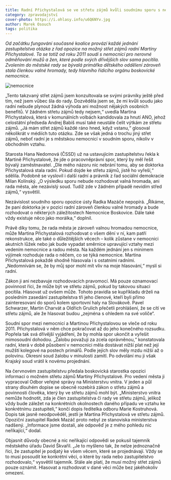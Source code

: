 ```yaml
---
title: Radní Přichystalová se ve střetu zájmů kvůli soudnímu sporu s nemocnicí necítí
category: zpravodajství
cover-photo: https://i.ohlasy.info/u6Q6NYv.jpg
author: Marek Osouch
tags: politika
---
```


*Od začátku fungování současné koalice provází každé jednání zastupitelstva otázka z řad opozice na možný střet zájmů radní Martiny Přichystalové. Ta se totiž od roku 2011 soudí s nemocnicí pro nerovné odměňování mužů a žen, které podle svých dřívějších slov sama pocítila. Zvolením do městské rady se bývalá primářka dětského oddělení zároveň stala členkou valné hromady, tedy hlavního řídicího orgánu boskovické nemocnice.*

<img src="https://i.ohlasy.info/u6Q6NYv.jpg" alt="nemocnice" class="img-responsive">

„Tento takzvaný střet zájmů jsem konzultovala se svými právníky ještě před tím, než jsem vůbec šla do rady. Dozvěděla jsem se, že mi kvůli soudu jako radní nebude plynout žádná výhoda ani možnost nějakých osobních benefitů. V žádném střetu zájmů tedy nejsem,“ uvedla Martina Přichystalová, která v komunálních volbách kandidovala za hnutí ANO, jehož celostátní předseda Andrej Babiš musí také neustále čelit výtkám ze střetu zájmů. „Já mám střet zájmů každé ráno hned, když vstanu,“ glosoval několikrát v médiích tuto otázku. Zde se však jedná o trochu jiný střet zájmů, neboť radní je s městskou nemocnicí v soudním sporu, nikoliv v obchodním vztahu.

Starosta Hana Nedomová (ČSSD) už na ustavujícím zastupitelstvu řekla k Martině Přichystalové, že jde o pracovněprávní spor, který by měl řešit bývalý zaměstnavatel. „Dle mého názoru nic nebrání tomu, aby se doktorka Přichystalová stala radní. Pokud dojde ke střetu zájmů, jistě ho vyřeší,“ sdělila. Podobně se vyslovil i další radní a právník z řad sociální demokracie Milan Kolínský. „O výsledku sporu nebude rozhodovat valná hromada, ani rada města, ale nezávislý soud. Tudíž zde v žádném případě nevidím střed zájmů,“ vysvětlil.

Nezávislost soudního sporu opozice ústy Radka Mazáče nepopírá. „Říkáme, že paní doktorka je v pozici radní zároveň členkou valné hromady a bude rozhodovat o některých záležitostech Nemocnice Boskovice. Dále také vždy existuje něco jako morálka,“ doplnil.

Právě díky tomu, že rada města je zároveň valnou hromadou nemocnice, může Martina Přichystalová rozhodovat o všem dění v ní, kam patří rekonstrukce, ale také o důležitějších věcech – kolik zůstane v nemocnici akutních lůžek nebo jak bude vypadat směrnice upravující vztahy mezi vedením nemocnice a radou města. Na každém jednání jen s minimem výjimek rozhoduje rada o něčem, co se týká nemocnice. Martina Přichystalová pokaždé shodně hlasovala i s ostatními radními. „Nedomnívám se, že by můj spor mohl mít vliv na moje hlasování,“ myslí si radní.

Zákon ji ani nezbavuje rozhodovacích pravomocí. Má pouze oznamovací povinnost říci, že může být ve střetu zájmů, pokud by takovou situaci pocítila. Hlasovat už ovšem může. Tohoto pravidla se kupříkladu drželi na posledním zasedání zastupitelstva tři jeho členové, kteří byli přímo zainteresovaní do sporů kolem sportovní haly na Slovákově. Pavel Schwarzer, Martin Charvát a Oldřich Grulich přečetli prohlášení, že se cítí ve střetu zájmů, ale že hlasovat budou „zejména s ohledem na své voliče“.

Soudní spor mezi nemocnicí a Martinou Přichystalovou se vleče od roku 2011. Přichystalová v něm chce pokračovat až do jeho konečného rozsudku. Popřela tak svá dřívější vyjádření, že by mohla spor ukončit a vyřešit mimosoudní dohodou. „Žalobu považuji za zcela oprávněnou,“ konstatovala radní, která v době působení v nemocnici měla dostávat nižší plat než její mužští kolegové na postech primářů. Podle jejích slov měly mzdu nižší až o polovinu. Okresní soud žalobu v minulosti zamítl. Po odvolání mu ji však Krajský soud vrátil k novému projednání. 

Na červnovém zastupitelstvu předala boskovická starostka opozici informaci o možném střetu zájmů Martiny Přichystalové. Pro vedení města ji vypracoval Odbor veřejné správy na Ministerstvu vnitra. V jeden a půl strany dlouhém dopise se obecně rozebírá zákon o střetu zájmů a povinnosti člověka, který by ve střetu zájmů mohl být. „Ministerstvo vnitra nemůže hodnotit, zda je člen zastupitelstva či rady ve střetu zájmů, jelikož vždy bude záležet na konkrétních okolnostech daného případu ve vztahu ke konkrétnímu zastupiteli,“ končí dopis ředitelka odboru Marie Kostruhová. Dopis tak jasně neodpověděl, jestli je Martina Přichystalová ve střetu zájmů. Opoziční zastupitel Radek Mazáč proto nebyl ze stanoviska ministerstva nadšený. „Informace jsme dostali, ale odpověď je z mého pohledu nic neříkající,“ dodal.

Objasnit důvody obecné a nic neříkající odpovědi se pokusil tajemník městského úřadu David Škvařil. „Je to myšleno tak, že nelze jednoznačně říci, že zastupitel je podjatý ke všem věcem, které se projednávají. Vždy se to musí posoudit ke konkrétní věci, o které by rada nebo zastupitelstvo rozhodovalo,“ vysvětlil tajemník. Stále ale platí, že musí možný střet zájmů pouze oznámit. Hlasovat a rozhodovat v dané věci může bez jakéhokoliv omezení.


